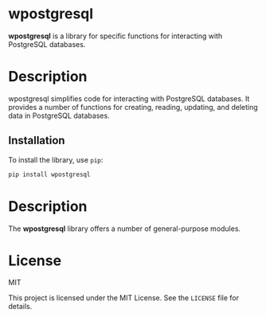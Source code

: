 # wpostgresql

**wpostgresql** is a library for specific functions for interacting with PostgreSQL databases.

# Description

wpostgresql simplifies code for interacting with PostgreSQL databases. It provides a number of functions for creating, reading, updating, and deleting data in PostgreSQL databases.

## Installation

To install the library, use `pip`:

```bash
pip install wpostgresql
```

# Description

The **wpostgresql** library offers a number of general-purpose modules.

# License

MIT

This project is licensed under the MIT License. See the ```LICENSE``` file for details.


